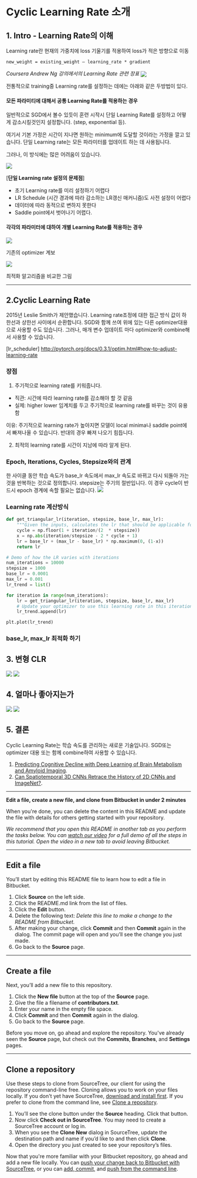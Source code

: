 Cyclic Learning Rate 소개
===

## 1. Intro - Learning Rate의 이해

Learning rate란 현재의 가중치에 loss 기울기를 적용하여 loss가 적은 방향으로 이동

`new_weight = existing_weight — learning_rate * gradient`

_Coursera Andrew Ng 강의에서의 Learning Rate 관련 장표_
<img align="center" src="https://cdn-images-1.medium.com/max/1600/0*00BrbBeDrFOjocpK.">

전통적으로 training중 Learning rate를 설정하는 데에는 아래와 같은 두방법이 있다.

#### 모든 파라미티에 대해서 공통 Learning Rate를 적용하는 경우
일반적으로 SGD에서 볼수 있듯이 훈련 시작시 단일 Learning Rate를 설정하고 어떻게 감소시킬것인지 설정합니다. (step, exponential 등).

여기서 기본 가정은 시간이 지나면 원하는 minimum에 도달할 것이라는 가정을 깔고 있습니다. 
단일 Learning rate는 모든 파라미터를 업데이트 하는 데 사용됩니다.

그러나, 이 방식에는 많은 어려움이 있습니다. 

<img align="center" src="https://cdn-images-1.medium.com/max/1600/0*uIa_Dz3czXO5iWyI.">

[**단일 Learning rate 설정의 문제점**]
- 초기 Learning rate를 미리 설정하기 어렵다
- LR Schedule (시간 경과에 따라 감소하는 LR갱신 매커니즘)도 사전 설정이 어렵다
- 데이터에 따라 동적으로 변하지 못한다
- Saddle point에서 벗어나기 어렵다.

#### 각각의 파라미터에 대하여 개별 Learning Rate를 적용하는 경우
<img src="http://cfile27.uf.tistory.com/original/993D383359D86C280DD74F">

기존의 optimizer 계보

<img src="http://teleported.in/post_imgs/15-Beale.gif">

최적화 알고리즘을 비교한 그림


----
## 2.Cyclic Learning Rate 

2015년 Leslie Smith가 제안했습니다.
Learning rate조정에 대한 접근 방식 값이 하한선과 상한선 사이에서 순환합니다.
SGD와 함께 쓰여 위에 있는 다른 optimizer대용으로 사용할 수도 있습니다.
그러나, 매개 변수 업데이트 마다 optimizer와 combine해서 사용할 수 있습니다.

[lr_scheduler] http://pytorch.org/docs/0.3.1/optim.html#how-to-adjust-learning-rate

### 장점

1. 주기적으로 learning rate를 키워줍니다.
+ 직관: 시간에 따라 learning rate를 감소해야 할 것 같음
+ 실제: higher lower 임계치를 두고 주기적으로 learning rate를 바꾸는 것이 유용함 

이유: 주기적으로 learning rate가 높아지면 모델이 local minima나 saddle point에서 빠져나올 수 있습니다.
반대의 경우 빠져 나오기 힘듭니다.

2. 최적의 learning rate를 시간이 지남에 따라 알게 된다.

### Epoch, Iterations, Cycles, Stepsize와의 관계
한 사이클 동안 학습 속도가 base_lr 속도에서 max_lr 속도로 바뀌고 다시 되돌아 가는 것을 반복하는 것으로 정의합니다.
stepsize는 주기의 절반입니다. 
이 경우 cycle이 반드시 epoch 경계에 속할 필요는 없습니다.
<img src="http://teleported.in/post_imgs/15-clr-triangle.png">

### Learning rate 계산방식

```python
def get_triangular_lr(iteration, stepsize, base_lr, max_lr):
    """Given the inputs, calculates the lr that should be applicable for this iteration"""
    cycle = np.floor(1 + iteration/(2  * stepsize))
    x = np.abs(iteration/stepsize - 2 * cycle + 1)
    lr = base_lr + (max_lr - base_lr) * np.maximum(0, (1-x))
    return lr

# Demo of how the LR varies with iterations
num_iterations = 10000
stepsize = 1000
base_lr = 0.0001
max_lr = 0.001
lr_trend = list()

for iteration in range(num_iterations):
    lr = get_triangular_lr(iteration, stepsize, base_lr, max_lr)
    # Update your optimizer to use this learning rate in this iteration
    lr_trend.append(lr)

plt.plot(lr_trend)
```

### base_lr, max_lr 최적화 하기

## 3. 변형 CLR

<img src="http://teleported.in/post_imgs/15-triangular2.png">
<img src="http://teleported.in/post_imgs/15-exp_range.png">

## 4. 얼마나 좋아지는가

<img src="http://teleported.in/post_imgs/15-clr-cifar10.png">
<img src="http://teleported.in/post_imgs/15-clr-adam.png">

## 5. 결론
Cyclic Learning Rate는 학습 속도를 관리하는 새로운 기술입니다.
SGD또는 optimizer 대용 또는 함께 combine하여 사용할 수 있습니다.
















1. [Predicting Cognitive Decline with Deep Learning of Brain Metabolism and Amyloid Imaging](https://arxiv.org/ftp/arxiv/papers/1704/1704.06033.pdf).
2. [Can Spatiotemporal 3D CNNs Retrace the History of 2D CNNs and ImageNet?](https://arxiv.org/pdf/1711.09577.pdf).

---
**Edit a file, create a new file, and clone from Bitbucket in under 2 minutes**

When you're done, you can delete the content in this README and update the file with details for others getting started with your repository.

*We recommend that you open this README in another tab as you perform the tasks below. You can [watch our video](https://youtu.be/0ocf7u76WSo) for a full demo of all the steps in this tutorial. Open the video in a new tab to avoid leaving Bitbucket.*

---

## Edit a file

You’ll start by editing this README file to learn how to edit a file in Bitbucket.

1. Click **Source** on the left side.
2. Click the README.md link from the list of files.
3. Click the **Edit** button.
4. Delete the following text: *Delete this line to make a change to the README from Bitbucket.*
5. After making your change, click **Commit** and then **Commit** again in the dialog. The commit page will open and you’ll see the change you just made.
6. Go back to the **Source** page.

---

## Create a file

Next, you’ll add a new file to this repository.

1. Click the **New file** button at the top of the **Source** page.
2. Give the file a filename of **contributors.txt**.
3. Enter your name in the empty file space.
4. Click **Commit** and then **Commit** again in the dialog.
5. Go back to the **Source** page.

Before you move on, go ahead and explore the repository. You've already seen the **Source** page, but check out the **Commits**, **Branches**, and **Settings** pages.

---

## Clone a repository

Use these steps to clone from SourceTree, our client for using the repository command-line free. Cloning allows you to work on your files locally. If you don't yet have SourceTree, [download and install first](https://www.sourcetreeapp.com/). If you prefer to clone from the command line, see [Clone a repository](https://confluence.atlassian.com/x/4whODQ).

1. You’ll see the clone button under the **Source** heading. Click that button.
2. Now click **Check out in SourceTree**. You may need to create a SourceTree account or log in.
3. When you see the **Clone New** dialog in SourceTree, update the destination path and name if you’d like to and then click **Clone**.
4. Open the directory you just created to see your repository’s files.

Now that you're more familiar with your Bitbucket repository, go ahead and add a new file locally. You can [push your change back to Bitbucket with SourceTree](https://confluence.atlassian.com/x/iqyBMg), or you can [add, commit,](https://confluence.atlassian.com/x/8QhODQ) and [push from the command line](https://confluence.atlassian.com/x/NQ0zDQ).